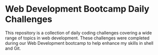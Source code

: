 # Web Development Bootcamp Daily Challenges

This repository is a collection of daily coding challenges covering a wide range of topics in web development. These challenges were completed during our Web Development bootcamp to help enhance my skills in shell and Git.


